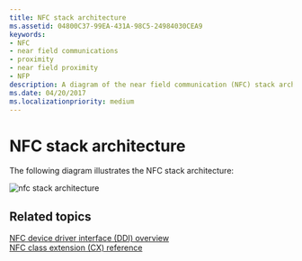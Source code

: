 ```yaml
---
title: NFC stack architecture
ms.assetid: 04800C37-99EA-431A-98C5-24984030CEA9
keywords:
- NFC
- near field communications
- proximity
- near field proximity
- NFP
description: A diagram of the near field communication (NFC) stack architecture and design.
ms.date: 04/20/2017
ms.localizationpriority: medium
---
```


# NFC stack architecture


The following diagram illustrates the NFC stack architecture:

![nfc stack architecture](images/nfcstackarchitecture.png)

 

 
## Related topics
[NFC device driver interface (DDI) overview](https://docs.microsoft.com/windows-hardware/drivers/ddi/content/index)  
[NFC class extension (CX) reference](https://docs.microsoft.com/windows-hardware/drivers/ddi/content/index)  

